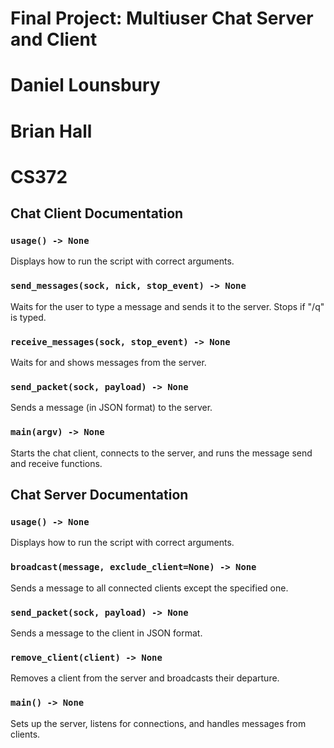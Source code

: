 # Final Project: Multiuser Chat Server and Client 
# Daniel Lounsbury
# Brian Hall
# CS372

## Chat Client Documentation

### `usage() -> None`
Displays how to run the script with correct arguments.

### `send_messages(sock, nick, stop_event) -> None`
Waits for the user to type a message and sends it to the server. Stops if "/q" is typed.

### `receive_messages(sock, stop_event) -> None`
Waits for and shows messages from the server.

### `send_packet(sock, payload) -> None`
Sends a message (in JSON format) to the server.

### `main(argv) -> None`
Starts the chat client, connects to the server, and runs the message send and receive functions.

## Chat Server Documentation

### `usage() -> None`
Displays how to run the script with correct arguments.

### `broadcast(message, exclude_client=None) -> None`
Sends a message to all connected clients except the specified one.

### `send_packet(sock, payload) -> None`
Sends a message to the client in JSON format.

### `remove_client(client) -> None`
Removes a client from the server and broadcasts their departure.

### `main() -> None`
Sets up the server, listens for connections, and handles messages from clients.
